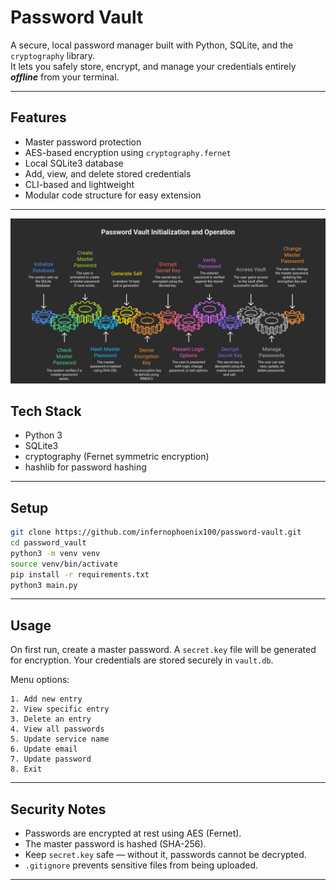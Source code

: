 # Password Vault

A secure, local password manager built with Python, SQLite, and the `cryptography` library.  
It lets you safely store, encrypt, and manage your credentials entirely ***offline*** from your terminal.

---

## Features

- Master password protection
- AES-based encryption using `cryptography.fernet`
- Local SQLite3 database
- Add, view, and delete stored credentials
- CLI-based and lightweight
- Modular code structure for easy extension

---

![workflow](./workflow.png)

## Tech Stack

- Python 3
- SQLite3
- cryptography (Fernet symmetric encryption)
- hashlib for password hashing

---

## Setup

```bash
git clone https://github.com/infernophoenix100/password-vault.git
cd password_vault
python3 -m venv venv
source venv/bin/activate
pip install -r requirements.txt
python3 main.py
```

---

## Usage

On first run, create a master password.
A `secret.key` file will be generated for encryption.
Your credentials are stored securely in `vault.db`.

Menu options:

```
1. Add new entry  
2. View specific entry  
3. Delete an entry  
4. View all passwords  
5. Update service name  
6. Update email  
7. Update password  
8. Exit

```

---

## Security Notes

- Passwords are encrypted at rest using AES (Fernet).
- The master password is hashed (SHA-256).
- Keep `secret.key` safe — without it, passwords cannot be decrypted.
- `.gitignore` prevents sensitive files from being uploaded.

---
